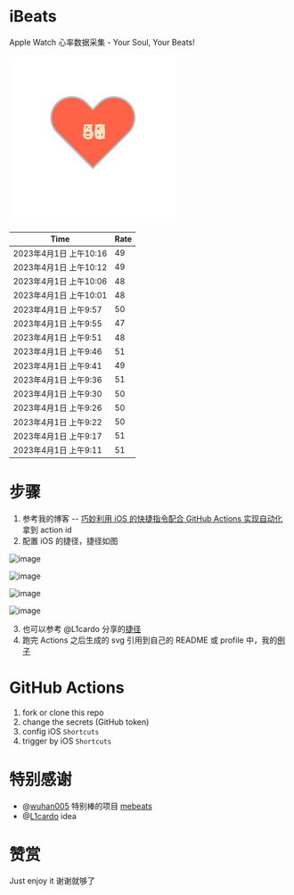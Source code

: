 # iBeats
Apple Watch 心率数据采集 - Your Soul, Your Beats!

![](./files/heart.svg)

<!--START_SECTION:my_heart_rate-->
| Time | Rate | 
 | ---- | ---- | 
| 2023年4月1日 上午10:16 | 49 |
| 2023年4月1日 上午10:12 | 49 |
| 2023年4月1日 上午10:06 | 48 |
| 2023年4月1日 上午10:01 | 48 |
| 2023年4月1日 上午9:57 | 50 |
| 2023年4月1日 上午9:55 | 47 |
| 2023年4月1日 上午9:51 | 48 |
| 2023年4月1日 上午9:46 | 51 |
| 2023年4月1日 上午9:41 | 49 |
| 2023年4月1日 上午9:36 | 51 |
| 2023年4月1日 上午9:30 | 50 |
| 2023年4月1日 上午9:26 | 50 |
| 2023年4月1日 上午9:22 | 50 |
| 2023年4月1日 上午9:17 | 51 |
| 2023年4月1日 上午9:11 | 51 |

<!--END_SECTION:my_heart_rate-->

# 步骤
1. 参考我的博客 -- [巧妙利用 iOS 的快捷指令配合 GitHub Actions 实现自动化](https://github.com/yihong0618/gitblog/issues/198) 拿到 action id
2. 配置 iOS 的捷径，捷径如图

![image](https://user-images.githubusercontent.com/15976103/122154218-0db0b480-ce97-11eb-93bb-5aec07c558dc.png)

![image](https://user-images.githubusercontent.com/15976103/122154236-186b4980-ce97-11eb-8e4b-70551a0391ae.png)

![image](https://user-images.githubusercontent.com/15976103/122154268-2d47dd00-ce97-11eb-902e-3acf292265a9.png)

![image](https://user-images.githubusercontent.com/15976103/122174055-fa144680-ceb4-11eb-9be2-3eb83cd516f7.png)

3. 也可以参考 @L1cardo 分享的[捷径](https://www.icloud.com/shortcuts/6ab6047b459c41ad822ad6b94b1c03d4)
4. 跑完 Actions 之后生成的 svg 引用到自己的 README 或 profile 中，我的[例子](https://github.com/yihong0618) 

# GitHub Actions

1. fork or clone this repo
2. change the secrets (GitHub token)
3. config iOS `Shortcuts` 
4. trigger by iOS `Shortcuts`

# 特别感谢
- @[wuhan005](https://github.com/wuhan005) 特别棒的项目 [mebeats](https://github.com/wuhan005/mebeats)
- @[L1cardo](https://github.com/L1cardo) idea

# 赞赏
Just enjoy it
谢谢就够了

